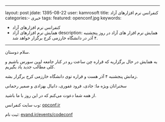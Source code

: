 ---                                                                                                                                           ---
layout: post
jdate: 1395-08-22
user: kamrosoft
title: کنفرانس نرم افزارهای آزاد
categories:- خبری
tags:
featured: openconf.jpg
keywords:
- کنفرانس نرم افزارهای آزاد
- همایش نرم افزارهای آزاد
description: همایش نرم افزار های آزاد در روز پنجشنبه ۴ آذر در دانشگاه خارزمی کرج برگزار خواهد شد.
---
                                                                                                                                                    
سلام دوستان.

یه همایش در حال برگزاریه که قراره چن ساعت رو در کنار جامعه اوپن سورس باشیم و کلی مطالب جدید یاد بگیریم.

زمانش پنجشنبه ۴ آذر هست و قراره توی دانشگاه خارزمی کرج برگزار بشه.

سخنرانان ویژه ما: جادی، فرود غفوری، دانیال بهزادی و صمیر رحمانی 

از همه شما دعوت می‌کنم که در این روز با ما باشید.

وب سایت کنفرانس: [opconf.ir](http://opconf.ir)

ثبت نام: [evand.ir/events/codeconf](http://evand.ir/events/codeconf)
